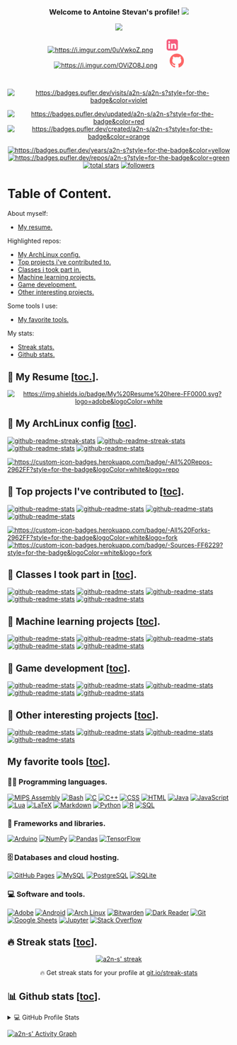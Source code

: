 <!--        ____                       __        ____ -->
<!--   __ _|___ \ _ __        ___     / /   __ _|___ \ _ __        ___ -->
<!--  / _` | __) | '_ \ _____/ __|   / /   / _` | __) | '_ \ _____/ __| -->
<!-- | (_| |/ __/| | | |_____\__ \  / /   | (_| |/ __/| | | |_____\__ \ -->
<!--  \__,_|_____|_| |_|     |___/ /_/     \__,_|_____|_| |_|     |___/ -->

<!-- greatly inspired from https://github.com/DenverCoder1/DenverCoder1 !! -->

<!-- from https://github.com/athul/waka-readme -->
<!-- from https://github.com/ABSphreak/readme-jokes -->
<!-- from https://github.com/techytushar/random-memer -->
<!-- from https://github.com/simple-icons/simple-icons#cdn-usage -->

<h3 align="center">
  Welcome to Antoine Stevan's profile!
  <img src="https://media.giphy.com/media/hvRJCLFzcasrR4ia7z/giphy.gif" width="28">
</h3>

<!-- Typing SVG by DenverCoder1 - https://github.com/DenverCoder1/readme-typing-svg -->
<p align="center">
  <a href="https://github.com/DenverCoder1/readme-typing-svg"><img src="https://readme-typing-svg.herokuapp.com/?lines=WORK%20IN%20PROGRESS;Full%20readme%20available%20soon . . .&font=Fira%20Code&center=true&width=440&height=45&color=f75c7e&vCenter=true&size=22"></a>
</p>

<!-- Social icons section -->
<p align="center">
  <a href="https://a2n-s.github.io/" alt="https://a2n-s.github.io/"><img width="32px" alt="https://i.imgur.com/0uVwkoZ.png" title="Personal website" src="https://i.imgur.com/0uVwkoZ.png"/></a>
  &#8287;&#8287;&#8287;&#8287;&#8287;
  <a href="https://www.linkedin.com/in/antoine-stevan/" alt="https://www.linkedin.com/in/antoine-stevan/sureli"><img width="32px" alt="linkedin.png" title="LinkedIn" src="linkedin.png"/></a>
  &#8287;&#8287;&#8287;&#8287;&#8287;
  <a href="https://discord.gg/GMb9ESpa7J" alt="https://discord.gg/GMb9ESpa7J"><img width="32px" alt="https://i.imgur.com/OViZO8J.png" title="SCSC club" src="https://i.imgur.com/OViZO8J.png"/></a>
  &#8287;&#8287;&#8287;&#8287;&#8287;
  <a href="https://github.com/SuReLI" alt="https://github.com/SuReLI"><img width="32px" alt="github.png" title="SuReLI lab" src="github.png"/></a>
</p>

<br/>

<!-- some badges. -->
<!-- from https://pufler.dev/git-badges/ -->
<p align="center">
  <a href="https://badges.pufler.dev" alt="https://badges.pufler.dev"><img alt="https://badges.pufler.dev/visits/a2n-s/a2n-s?style=for-the-badge&color=violet"  src="https://badges.pufler.dev/visits/a2n-s/a2n-s?style=for-the-badge&color=violet">
</p>
<p align="center">
  <a href="https://badges.pufler.dev" alt="https://badges.pufler.dev"><img alt="https://badges.pufler.dev/updated/a2n-s/a2n-s?style=for-the-badge&color=red"    src="https://badges.pufler.dev/updated/a2n-s/a2n-s?style=for-the-badge&color=red">
  <a href="https://badges.pufler.dev" alt="https://badges.pufler.dev"><img alt="https://badges.pufler.dev/created/a2n-s/a2n-s?style=for-the-badge&color=orange" src="https://badges.pufler.dev/created/a2n-s/a2n-s?style=for-the-badge&color=orange">
</p>

<!-- Social badges section -->
<!-- Badges with custom icons - https://github.com/DenverCoder1/custom-icon-badges -->
<!-- Star counter - https://github.com/idealclover/GitHub-Star-Counter -->
<!-- View counter - https://github.com/DenverCoder1/Simple-View-Counter -->
<p align="center">
  <a href="https://badges.pufler.dev" alt="https://badges.pufler.dev"><img alt="https://badges.pufler.dev/years/a2n-s?style=for-the-badge&color=yellow"         src="https://badges.pufler.dev/years/a2n-s?style=for-the-badge&color=yellow">
  <a href="https://badges.pufler.dev" alt="https://badges.pufler.dev"><img alt="https://badges.pufler.dev/repos/a2n-s?style=for-the-badge&color=green"          src="https://badges.pufler.dev/repos/a2n-s?style=for-the-badge&color=green">
  <a href="https://github.com/a2n-s?tab=repositories&sort=stargazers">
    <img alt="total stars" title="Total stars on GitHub" src="https://custom-icon-badges.herokuapp.com/badge/dynamic/json?logo=star&color=55960c&labelColor=488207&label=Stars&style=for-the-badge&query=%24.stars&url=https://api.github-star-counter.workers.dev/user/a2n-s"/></a>
  <a href="https://github.com/a2n-s?tab=followers">
    <img alt="followers"   title="Follow me on Github"   src="https://custom-icon-badges.herokuapp.com/github/followers/a2n-s?color=236ad3&labelColor=1155ba&style=for-the-badge&logo=person-add&label=Follow&logoColor=white"/></a>
</p>

<!-- <p align="center"> -->
<!--   <a href="https://github.com/a2n-s?tab=repositories&type=fork&sort=stargazers"><img alt="https://custom-icon-badges.herokuapp.com/badge/-All%20Forks-2962FF?style=for-the-badge&logoColor=white&logo=fork" title="All Forks" src="https://custom-icon-badges.herokuapp.com/badge/-All%20Forks-2962FF?style=for-the-badge&logoColor=white&logo=fork"/></a> -->
<!--   <a href="https://github.com/a2n-s?tab=repositories&q=dmenu+rl&sort=stargazers"><img alt="https://custom-icon-badges.herokuapp.com/badge/-All%20Forks-2962FF?style=for-the-badge&logoColor=white&logo=fork" title="All Forks" src="https://custom-icon-badges.herokuapp.com/badge/-All%20Forks-2962FF?style=for-the-badge&logoColor=white&logo=fork"/></a> -->
<!-- </p> -->

# Table of Content.
About myself:
- [My resume.](#-my-resume-toc)  

Highlighted repos:
- [My ArchLinux config.](#-my-archlinux-config-toc)
- [Top projects i've contributed to.](#-top-projects-ive-contributed-to-toc)
- [Classes i took part in.](#-classes-i-took-part-in-toc)
- [Machine learning projects.](#-machine-learning-projects-toc)
- [Game development.](#-game-development-toc)
- [Other interesting projects.](#-other-interesting-projects-toc)

Some tools I use:
- [My favorite tools.](#my-favorite-tools-toc)

My stats:
- [Streak stats.](#-streak-stats-toc)
- [Github stats.](#-github-stats-toc)

## 📘 My Resume [[toc.](#table-of-content)].
<p align="center">
  <a href="https://github.com/a2n-s/a2n-s.github.io/blob/main/content/res/resume.pdf" alt="https://github.com/a2n-s/a2n-s/blob/main/resume.pdfhttps://badges.pufler.dev"><img alt="https://img.shields.io/badge/My%20Resume%20here-FF0000.svg?logo=adobe&logoColor=white" src="https://img.shields.io/badge/My%20Resume%20here-FF0000.svg?logo=adobe&logoColor=white"></a>
</p>

## 📕 My ArchLinux config [[toc](#table-of-content)].
<!-- Repo info cards - https://github.com/anuraghazra/github-readme-stats -->
<p align="left">
  <a href="https://github.com/a2n-s/dotfiles">       <img height="120" src="https://github-readme-stats.vercel.app/api/pin/?username=a2n-s&repo=dotfiles&theme=react&bg_color=1F222E&title_color=F85D7F&icon_color=F8D866&hide_border=true&show_icons=false"        alt="github-readme-streak-stats"></a>
  <a href="https://github.com/a2n-s/a2n-s.github.io"><img height="120" src="https://github-readme-stats.vercel.app/api/pin/?username=a2n-s&repo=a2n-s.github.io&theme=react&bg_color=1F222E&title_color=F85D7F&icon_color=F8D866&hide_border=true&show_icons=false" alt="github-readme-streak-stats"></a>
  <a href="https://github.com/a2n-s/surf">           <img height="120" src="https://github-readme-stats.vercel.app/api/pin/?username=a2n-s&repo=surf&theme=react&bg_color=1F222E&title_color=F85D7F&icon_color=F8D866&hide_border=true&show_icons=false"            alt="github-readme-stats"></a>
  <a href="https://github.com/a2n-s/nvim">           <img height="120" src="https://github-readme-stats.vercel.app/api/pin/?username=a2n-s&repo=nvim&theme=react&bg_color=1F222E&title_color=F85D7F&icon_color=F8D866&hide_border=true&show_icons=false"            alt="github-readme-stats"></a>
</p>

<p align="left">
  <a href="https://github.com/a2n-s?tab=repositories&sort=stargazers"><img alt="https://custom-icon-badges.herokuapp.com/badge/-All%20Repos-2962FF?style=for-the-badge&logoColor=white&logo=repo" title="All Repositories" src="https://custom-icon-badges.herokuapp.com/badge/-All%20Repos-2962FF?style=for-the-badge&logoColor=white&logo=repo"/></a>
</p>

## 📕 Top projects I've contributed to [[toc](#table-of-content)].
<!-- Repo info cards - https://github.com/anuraghazra/github-readme-stats -->
<p align="left">
  <a href="https://github.com/a2n-s/surf">             <img height="120" src="https://github-readme-stats.vercel.app/api/pin/?username=a2n-s&repo=surf&theme=react&bg_color=1F222E&title_color=F85D7F&icon_color=F8D866&hide_border=true&show_icons=false"              alt="github-readme-stats"></a>
  <a href="https://github.com/a2n-s/dmscripts">        <img height="120" src="https://github-readme-stats.vercel.app/api/pin/?username=a2n-s&repo=dmscripts&theme=react&bg_color=1F222E&title_color=F85D7F&icon_color=F8D866&hide_border=true&show_icons=false"         alt="github-readme-stats"></a>
  <a href="https://github.com/a2n-s/dmenu">            <img height="120" src="https://github-readme-stats.vercel.app/api/pin/?username=a2n-s&repo=dmenu&theme=react&bg_color=1F222E&title_color=F85D7F&icon_color=F8D866&hide_border=true&show_icons=false"             alt="github-readme-stats"></a>
  <a href="https://github.com/a2n-s/ma_playground_env"><img height="120" src="https://github-readme-stats.vercel.app/api/pin/?username=a2n-s&repo=ma_playground_env&theme=react&bg_color=1F222E&title_color=F85D7F&icon_color=F8D866&hide_border=true&show_icons=false" alt="github-readme-stats"></a>
</p>

<p align="left">
  <a href="https://github.com/a2n-s?tab=repositories&type=fork&sort=stargazers"><img alt="https://custom-icon-badges.herokuapp.com/badge/-All%20Forks-2962FF?style=for-the-badge&logoColor=white&logo=fork" title="All Forks" src="https://custom-icon-badges.herokuapp.com/badge/-All%20Forks-29bb62?style=for-the-badge&logoColor=white&logo=fork"/></a>
  <a href="https://github.com/a2n-s?tab=repositories&type=source&sort=stargazers"><img alt="https://custom-icon-badges.herokuapp.com/badge/-Sources-FF6229?style=for-the-badge&logoColor=white&logo=fork" title="Sources" src="https://custom-icon-badges.herokuapp.com/badge/-Sources-FF6229?style=for-the-badge&logoColor=white&logo=fork"/></a>
</p>

## 📕 Classes I took part in [[toc](#table-of-content)].
<p align="left">
  <a href="https://github.com/a2n-s/reinforcement-learning">  <img height="120" src="https://github-readme-stats.vercel.app/api/pin/?username=a2n-s&repo=reinforcement-learning&theme=react&bg_color=1F222E&title_color=F85D7F&icon_color=F8D866&hide_border=true&show_icons=false"         alt="github-readme-stats"></a>
  <a href="https://github.com/a2n-s/deep-learning">           <img height="120" src="https://github-readme-stats.vercel.app/api/pin/?username=a2n-s&repo=deep-learning&theme=react&bg_color=1F222E&title_color=F85D7F&icon_color=F8D866&hide_border=true&show_icons=false"            alt="github-readme-stats"></a>
  <a href="https://github.com/a2n-s/machine-learning">        <img height="120" src="https://github-readme-stats.vercel.app/api/pin/?username=a2n-s&repo=machine-learning&theme=react&bg_color=1F222E&title_color=F85D7F&icon_color=F8D866&hide_border=true&show_icons=false"         alt="github-readme-stats"></a>
  <a href="https://github.com/a2n-s/stochastic">              <img height="120" src="https://github-readme-stats.vercel.app/api/pin/?username=a2n-s&repo=stochastic&theme=react&bg_color=1F222E&title_color=F85D7F&icon_color=F8D866&hide_border=true&show_icons=false"               alt="github-readme-stats"></a>
  <a href="https://github.com/a2n-s/evolution">               <img height="120" src="https://github-readme-stats.vercel.app/api/pin/?username=a2n-s&repo=evolution&theme=react&bg_color=1F222E&title_color=F85D7F&icon_color=F8D866&hide_border=true&show_icons=false"                alt="github-readme-stats"></a>
  <!-- <a href="https://github.com/a2n-s/pyseminar">               <img height="120" src="https://github-readme-stats.vercel.app/api/pin/?username=a2n-s&repo=pyseminar&theme=react&bg_color=1F222E&title_color=F85D7F&icon_color=F8D866&hide_border=true&show_icons=false"                alt="github-readme-stats"></a> -->
</p>

## 📕 Machine learning projects [[toc](#table-of-content)].
<p align="left">
  <a href="https://github.com/a2n-s/ma_playground_env"><img height="120" src="https://github-readme-stats.vercel.app/api/pin/?username=a2n-s&repo=ma_playground_env&theme=react&bg_color=1F222E&title_color=F85D7F&icon_color=F8D866&hide_border=true&show_icons=false" alt="github-readme-stats"></a>
  <a href="https://github.com/a2n-s/DiCyR">           <img height="120" src="https://github-readme-stats.vercel.app/api/pin/?username=a2n-s&repo=DiCyR&theme=react&bg_color=1F222E&title_color=F85D7F&icon_color=F8D866&hide_border=true&show_icons=false"            alt="github-readme-stats"></a>
  <a href="https://github.com/a2n-s/EA-elective-NEAT"><img height="120" src="https://github-readme-stats.vercel.app/api/pin/?username=a2n-s&repo=EA-elective-NEAT&theme=react&bg_color=1F222E&title_color=F85D7F&icon_color=F8D866&hide_border=true&show_icons=false" alt="github-readme-stats"></a>
  <a href="https://github.com/a2n-s/imgDesc">         <img height="120" src="https://github-readme-stats.vercel.app/api/pin/?username=a2n-s&repo=imgDesc&theme=react&bg_color=1F222E&title_color=F85D7F&icon_color=F8D866&hide_border=true&show_icons=false"          alt="github-readme-stats"></a>
  <a href="https://github.com/a2n-s/dqn">             <img height="120" src="https://github-readme-stats.vercel.app/api/pin/?username=a2n-s&repo=dqn&theme=react&bg_color=1F222E&title_color=F85D7F&icon_color=F8D866&hide_border=true&show_icons=false"          alt="github-readme-stats"></a>
</p>

## 📕 Game development [[toc](#table-of-content)].
<p align="left">                               
  <a href="https://github.com/iScsc/wiresmash">     <img height="120" src="https://github-readme-stats.vercel.app/api/pin/?username=iScsc&repo=wiresmash&theme=react&bg_color=1F222E&title_color=F85D7F&icon_color=F8D866&hide_border=true&show_icons=false"      alt="github-readme-stats"></a>
  <a href="https://github.com/a2n-s/fgk">           <img height="120" src="https://github-readme-stats.vercel.app/api/pin/?username=a2n-s&repo=fgk&theme=react&bg_color=1F222E&title_color=F85D7F&icon_color=F8D866&hide_border=true&show_icons=false"            alt="github-readme-stats"></a>
  <a href="https://github.com/iScsc/NeoSnake">      <img height="120" src="https://github-readme-stats.vercel.app/api/pin/?username=iScsc&repo=NeoSnake&theme=react&bg_color=1F222E&title_color=F85D7F&icon_color=F8D866&hide_border=true&show_icons=false"       alt="github-readme-stats"></a>
  <a href="https://github.com/a2n-s/tetris-couleur"><img height="120" src="https://github-readme-stats.vercel.app/api/pin/?username=a2n-s&repo=tetris-couleur&theme=react&bg_color=1F222E&title_color=F85D7F&icon_color=F8D866&hide_border=true&show_icons=false" alt="github-readme-stats"></a>
  <a href="https://github.com/a2n-s/amazons">       <img height="120" src="https://github-readme-stats.vercel.app/api/pin/?username=a2n-s&repo=amazons&theme=react&bg_color=1F222E&title_color=F85D7F&icon_color=F8D866&hide_border=true&show_icons=false"        alt="github-readme-stats"></a>
</p>

## 📕 Other interesting projects [[toc](#table-of-content)].
<p align="left">
  <a href="https://github.com/a2n-s/animal-crossing-db-study"><img height="120" src="https://github-readme-stats.vercel.app/api/pin/?username=a2n-s&repo=animal-crossing-db-study&theme=react&bg_color=1F222E&title_color=F85D7F&icon_color=F8D866&hide_border=true&show_icons=false" alt="github-readme-stats"></a>
  <a href="https://github.com/a2n-s/CTF.2021">                <img height="120" src="https://github-readme-stats.vercel.app/api/pin/?username=a2n-s&repo=CTF.2021&theme=react&bg_color=1F222E&title_color=F85D7F&icon_color=F8D866&hide_border=true&show_icons=false"                 alt="github-readme-stats"></a>
  <a href="https://github.com/a2n-s/SSS">                     <img height="120" src="https://github-readme-stats.vercel.app/api/pin/?username=a2n-s&repo=SSS&theme=react&bg_color=1F222E&title_color=F85D7F&icon_color=F8D866&hide_border=true&show_icons=false"                      alt="github-readme-stats"></a>
  <a href="https://github.com/a2n-s/project-euler">           <img height="120" src="https://github-readme-stats.vercel.app/api/pin/?username=a2n-s&repo=project-euler&theme=react&bg_color=1F222E&title_color=F85D7F&icon_color=F8D866&hide_border=true&show_icons=false"            alt="github-readme-stats"></a>
  <!-- <a href="https://github.com/a2n-s/tatami">                  <img height="120" src="https://github-readme-stats.vercel.app/api/pin/?username=a2n-s&repo=tatami&theme=react&bg_color=1F222E&title_color=F85D7F&icon_color=F8D866&hide_border=true&show_icons=false"                   alt="github-readme-stats"></a> -->
  <!-- <a href="https://github.com/a2n-s/graphs">                  <img height="120" src="https://github-readme-stats.vercel.app/api/pin/?username=a2n-s&repo=graphs&theme=react&bg_color=1F222E&title_color=F85D7F&icon_color=F8D866&hide_border=true&show_icons=false"                   alt="github-readme-stats"></a> -->
  <!-- <a href="https://github.com/a2n-s/soft-body">               <img height="120" src="https://github-readme-stats.vercel.app/api/pin/?username=a2n-s&repo=soft-body&theme=react&bg_color=1F222E&title_color=F85D7F&icon_color=F8D866&hide_border=true&show_icons=false"                alt="github-readme-stats"></a> -->
</p>

<!-- Some badges are from https://github.com/Ileriayo/markdown-badges -->
##  My favorite tools [[toc](#table-of-content)].
### 👨‍💻 Programming languages.
<p>
  <a href="https://github.com/search?q=user%3Aa2n-s+language%3Aassembly">  <img alt="MIPS Assembly" src="https://custom-icon-badges.herokuapp.com/badge/Assembly-525252.svg?logo=asm-hex&logoColor=white"></a>
  <a href="https://github.com/search?q=user%3Aa2n-s+language%3Abash">      <img alt="Bash"          src="https://img.shields.io/badge/Bash-121011.svg?logo=gnu-bash&logoColor=white"></a>
  <a href="https://github.com/search?q=user%3Aa2n-s+language%3Ac">         <img alt="C"             src="https://custom-icon-badges.herokuapp.com/badge/C-03599C.svg?logo=c-in-hexagon&logoColor=white"></a>
  <a href="https://github.com/search?q=user%3Aa2n-s+language%3Acpp">       <img alt="C++"           src="https://custom-icon-badges.herokuapp.com/badge/C++-9C033A.svg?logo=cpp2&logoColor=white"></a>
  <a href="https://github.com/search?q=user%3Aa2n-s+language%3Acss">       <img alt="CSS"           src="https://img.shields.io/badge/CSS-1572B6.svg?logo=css3&logoColor=white"></a>
  <a href="https://github.com/search?q=user%3Aa2n-s+language%3Ahtml">      <img alt="HTML"          src="https://img.shields.io/badge/HTML-E34F26.svg?logo=html5&logoColor=white"></a>
  <a href="https://github.com/search?q=user%3Aa2n-s+language%3Ajava">      <img alt="Java"          src="https://img.shields.io/badge/Java-007396.svg?logo=java&logoColor=white"></a>
  <a href="https://github.com/search?q=user%3Aa2n-s+language%3Ajavascript"><img alt="JavaScript"    src="https://img.shields.io/badge/JavaScript-F7DF1E.svg?logo=javascript&logoColor=black"></a>
  <a href="https://github.com/search?q=user%3Aa2n-s+language%3Alua">       <img alt="Lua"           src="https://img.shields.io/badge/Lua-ffffff.svg?logo=lua&logoColor=blue"></a>
  <a href="https://github.com/search?q=user%3Aa2n-s+language%3Atex">       <img alt="LaTeX"         src="https://img.shields.io/badge/LaTeX-008080.svg?logo=LaTeX&logoColor=white"></a>
  <a href="https://github.com/search?q=user%3Aa2n-s+language%3Amarkdown">  <img alt="Markdown"      src="https://img.shields.io/badge/Markdown-000000.svg?logo=markdown&logoColor=white"></a>
  <a href="https://github.com/search?q=user%3Aa2n-s+language%3Apython">    <img alt="Python"        src="https://img.shields.io/badge/Python-14354C.svg?logo=python&logoColor=white"></a>
  <a href="https://github.com/search?q=user%3Aa2n-s+language%3Ar">         <img alt="R"             src="https://img.shields.io/badge/R-276DC3.svg?logo=r&logoColor=white"></a>
  <a href="https://github.com/search?q=user%3Aa2n-s+language%3Asql">       <img alt="SQL"           src="https://custom-icon-badges.herokuapp.com/badge/SQL-025E8C.svg?logo=database&logoColor=white"></a>

  <!-- <a href="https://github.com/search?q=user%3Aa2n-s+language%3Aprocessing"><img alt="Processing"    src="https://custom-icon-badges.herokuapp.com/badge/Processing-025E8C.svg?logo=database&logoColor=white"></a> -->
  <!-- <a href="https://github.com/search?q=user%3Aa2n-s+language%3Acaml">      <img alt="CamL"          src="https://custom-icon-badges.herokuapp.com/badge/CamL-025E8C.svg?logo=database&logoColor=white"></a> -->
  <!-- <a href="https://github.com/search?q=user%3Aa2n-s+language%3Aracket">    <img alt="Racket"        src="https://custom-icon-badges.herokuapp.com/badge/Racket-025E8C.svg?logo=database&logoColor=white"></a> -->
</p>

### 🧰 Frameworks and libraries.
<p>
  <a href="#"><img alt="Arduino"      src="https://img.shields.io/badge/-Arduino-00979D?logo=Arduino&logoColor=white"></a>
  <a href="#"><img alt="NumPy"        src="https://img.shields.io/badge/Numpy-013243.svg?logo=numpy&logoColor=white"></a>
  <a href="#"><img alt="Pandas"       src="https://img.shields.io/badge/Pandas-150458.svg?logo=pandas&logoColor=white"></a>
  <a href="#"><img alt="TensorFlow"   src="https://img.shields.io/badge/TensorFlow-FF6F00.svg?logo=TensorFlow&logoColor=white"></a>

  <!-- <a href="#"><img alt="PyTorch"      src="https://img.shields.io/badge/PyTorch-FF6F00.svg?logo=TensorFlow&logoColor=white"></a> -->
  <!-- <a href="#"><img alt="SciPy"        src="https://img.shields.io/badge/SciPy-FF6F00.svg?logo=TensorFlow&logoColor=white"></a> -->
  <!-- <a href="#"><img alt="Scikit-learn" src="https://img.shields.io/badge/Scikit%20learn-FF6F00.svg?logo=TensorFlow&logoColor=white"></a> -->
  <!-- <a href="#"><img alt="Unix shell"   src="https://img.shields.io/badge/Unix%20Shell-FF6F00.svg?logo=TensorFlow&logoColor=white"></a> -->
</p>

### 🗄️ Databases and cloud hosting.
<p>
  <a href="#"><img alt="GitHub Pages" src="https://img.shields.io/badge/GitHub%20Pages-327FC7.svg?logo=github&logoColor=white"></a>
  <a href="#"><img alt="MySQL"        src="https://img.shields.io/badge/MySQL-00f.svg?logo=mysql&logoColor=white"></a>
  <a href="#"><img alt="PostgreSQL"   src="https://img.shields.io/badge/PostgreSQL-316192.svg?logo=postgresql&logoColor=white"></a>
  <a href="#"><img alt="SQLite"       src="https://img.shields.io/badge/SQLite-07405e.svg?logo=sqlite&logoColor=white"></a>

  <!-- <a href="#"><img alt="Redis"        src="https://custom-icon-badges.herokuapp.com/badge/Redis-025E8C.svg?logo=database&logoColor=white"></a> -->
</p>

### 💻 Software and tools.
<p>
  <a href="#"><img alt="Adobe"             src="https://img.shields.io/badge/Adobe-FF0000.svg?logo=adobe&logoColor=white"></a>
  <a href="#"><img alt="Android"           src="https://img.shields.io/badge/Android-3DDC84?logo=android&logoColor=white"></a>
  <a href="#"><img alt="Arch Linux"        src="https://img.shields.io/badge/Arch%20Linux-1793D1.svg?logo=arch-linux&logoColor=white"></a>
  <a href="#"><img alt="Bitwarden"         src="https://img.shields.io/badge/-Bitwarden-175DDC?logo=bitwarden&logoColor=white"></a>
  <a href="#"><img alt="Dark Reader"       src="https://img.shields.io/badge/-Dark%20Reader-141E24?logo=dark-reader&logoColor=white"></a>
  <a href="#"><img alt="Git"               src="https://img.shields.io/badge/Git-F05033.svg?logo=git&logoColor=white"></a>
  <a href="#"><img alt="Google Sheets"     src="https://img.shields.io/badge/Google%20Sheets-34A853.svg?logo=google%20sheets&logoColor=white"></a>
  <a href="#"><img alt="Jupyter"           src="https://img.shields.io/badge/Jupyter-F37626.svg?logo=Jupyter&logoColor=white"></a>
  <a href="#"><img alt="Stack Overflow"    src="https://img.shields.io/badge/-Stack%20Overflow-FE7A16?logo=stack-overflow&logoColor=white"></a>

  <!-- <a href="#"><img alt="ssh"               src="https://img.shields.io/badge/ssh-F05033.svg?logo=git&logoColor=white"></a> -->
  <!-- <a href="#"><img alt="Cluster Computing" src="https://img.shields.io/badge/Cluster%20Computing-F05033.svg?logo=git&logoColor=white"></a> -->
  <!-- <a href="#"><img alt="excel"             src="https://img.shields.io/badge/excel-F05033.svg?logo=git&logoColor=white"></a> -->
  <!-- <a href="#"><img alt="blender"           src="https://img.shields.io/badge/blender-F05033.svg?logo=git&logoColor=white"></a> -->
  <!-- <a href="#"><img alt="Gimp"              src="https://img.shields.io/badge/Gimp-F05033.svg?logo=git&logoColor=white"></a> -->
  <!-- <a href="#"><img alt="RISE"              src="https://img.shields.io/badge/RISE-F05033.svg?logo=git&logoColor=white"></a> -->
  <!-- <a href="#"><img alt="Jupyter Lab"       src="https://custom-icon-badges.herokuapp.com/badge/Jupyter%20Lab-025E8C.svg?logo=Jupyter%20Lab&logoColor=white"></a> -->
  <!-- <a href="#"><img alt="Google Colab"      src="https://custom-icon-badges.herokuapp.com/badge/Google%20Colab-025E8C.svg?logo=google&logoColor=white"></a> -->
  <!-- [![Google Colab](https://colab.research.google.com/assets/colab-badge.svg)]() -->
</p>

<!-- ## 📺 Latest YouTube videos-->

<!--<!-1- Feed workflow - https://github.com/gautamkrishnar/blog-post-workflow -1->-->
<!--<!-1- YouTube Cards - WIP by DenverCoder1 -1->-->

<!--<!-1- YOUTUBE:START -1->-->
<!--[![Custom Help Commands [#2] Select Menus - Python Discord Bot](https://freshidea.com/jonah/app/youtube-card/?id=xsA5QAkr-04)](https://www.youtube.com/watch?v=xsA5QAkr-04 "Custom Help Commands [#2] Select Menus - Python Discord Bot")-->
<!--[![Custom Help Commands [#1] Embeds - Python Discord Bot](https://freshidea.com/jonah/app/youtube-card/?id=TzR8At0SFQI)](https://www.youtube.com/watch?v=TzR8At0SFQI "Custom Help Commands [#1] Embeds - Python Discord Bot")-->
<!--[![Assigning Roles with Buttons - Python Discord Bot Tutorial](https://freshidea.com/jonah/app/youtube-card/?id=jMeOejBy8Hc)](https://www.youtube.com/watch?v=jMeOejBy8Hc "Assigning Roles with Buttons - Python Discord Bot Tutorial")-->
<!--[![Migrating Discord Bots from Discord.py to Nextcord](https://freshidea.com/jonah/app/youtube-card/?id=lzyd5wHzDmU)](https://www.youtube.com/watch?v=lzyd5wHzDmU "Migrating Discord Bots from Discord.py to Nextcord")-->
<!--[![Edit and RUN your code from GitHub online in seconds](https://freshidea.com/jonah/app/youtube-card/?id=0YLTILjOxIE)](https://www.youtube.com/watch?v=0YLTILjOxIE "Edit and RUN your code from GitHub online in seconds")-->
<!--[![Keeping your dependencies updated automatically with Dependabot](https://freshidea.com/jonah/app/youtube-card/?id=22XrqdIe8oQ)](https://www.youtube.com/watch?v=22XrqdIe8oQ "Keeping your dependencies updated automatically with Dependabot")<!-1- YOUTUBE:END -1->-->

## 🔥 Streak stats [[toc](#table-of-content)].
<!-- GitHub Readme Streak Stats - https://github.com/DenverCoder1/github-readme-streak-stats -->
<p align="center">
  <a href="https://github.com/DenverCoder1/github-readme-streak-stats">
    <img title="🔥 Get streak stats for your profile at git.io/streak-stats" alt="a2n-s' streak" src="https://github-readme-streak-stats.herokuapp.com/?user=a2n-s&theme=monokai-metallian&hide_border=true"/>
  </a>
  <p align="center">🔥 Get streak stats for your profile at <a href="https://git.io/streak-stats">git.io/streak-stats</a></p>
</p>

## 📊 Github stats [[toc](#table-of-content)].
<!-- https://github.com/anuraghazra/github-readme-stats -->
<details> 
  <summary>💻 GitHub Profile Stats</summary>
  <br/>
  <a href="https://github.com/anuraghazra/github-readme-stats"><img alt="a2n-s' Github Stats" src="https://github-readme-stats.vercel.app/api/?username=a2n-s&show_icons=true&count_private=true&theme=react&hide_border=true&bg_color=1F222E&title_color=F85D7F&icon_color=F8D866" height="192px"/></a>
  <a href="https://github.com/anuraghazra/github-readme-stats"><img alt="a2n-s' Top Languages" src="https://github-readme-stats.vercel.app/api/top-langs/?username=a2n-s&langs_count=8&layout=compact&theme=react&hide_border=true&bg_color=1F222E&title_color=F85D7F&icon_color=F8D866&hide=Jupyter%20Notebook" height="192px"/></a>
  <br/>
  <b>Note:</b> Top languages is only a metric of the languages my public code consists of and doesn't reflect experience or skill level.
</details>


<!--<!-1- https://github.com/jamesgeorge007/github-activity-readme -1->-->
<!--<details>-->
<!--  <summary>⚡ Recent GitHub Activity</summary>-->
<!--  <br/>-->

<!--<!-1-START_SECTION:activity-1->-->
<!--1. 🎉 Merged PR [#298](https://github.com/DenverCoder1/jct-discord-bot/pull/298) in [DenverCoder1/jct-discord-bot](https://github.com/DenverCoder1/jct-discord-bot)-->
<!--2. 🎉 Merged PR [#24](https://github.com/nextcord/nextcord-ext-menus/pull/24) in [nextcord/nextcord-ext-menus](https://github.com/nextcord/nextcord-ext-menus)-->
<!--3. 🗣 Commented on [#28](https://github.com/DenverCoder1/unicode-formatter/issues/28) in [DenverCoder1/unicode-formatter](https://github.com/DenverCoder1/unicode-formatter)-->
<!--4. 🎉 Merged PR [#256](https://github.com/DenverCoder1/custom-icon-badges/pull/256) in [DenverCoder1/custom-icon-badges](https://github.com/DenverCoder1/custom-icon-badges)-->
<!--5. 🎉 Merged PR [#253](https://github.com/DenverCoder1/custom-icon-badges/pull/253) in [DenverCoder1/custom-icon-badges](https://github.com/DenverCoder1/custom-icon-badges)-->
<!--<!-1-END_SECTION:activity-1->-->
<!--</details>-->

<!-- https://github.com/ashutosh00710/github-readme-activity-graph -->
<a href="https://github.com/ashutosh00710/github-readme-activity-graph"><img alt="a2n-s' Activity Graph" src="https://activity-graph.herokuapp.com/graph/?username=a2n-s&bg_color=1F222E&color=F8D866&line=F85D7F&point=FFFFFF&hide_border=true" /></a>

